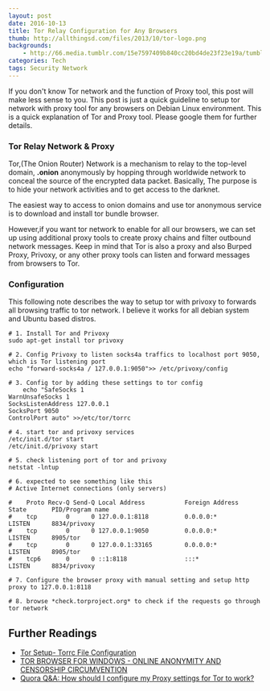 ```yaml
---
layout: post
date: 2016-10-13
title: Tor Relay Configuration for Any Browsers
thumb: http://allthingsd.com/files/2013/10/tor-logo.png
backgrounds: 
    - http://66.media.tumblr.com/15e7597409b840cc20bd4de23f23e19a/tumblr_n4e0j6iBHs1sdyj9lo1_1280.jpg
categories: Tech    
tags: Security Network
---
```


If you don't know Tor network and the function of Proxy tool, this post will make less sense to you. This post is just a quick guideline to setup tor network with proxy tool for any browsers on Debian Linux environment.
This is a quick explanation of Tor and Proxy tool. Please google them for further details.

### Tor Relay Network & Proxy
Tor,(The Onion Router) Network is a mechanism to relay to the top-level domain, **.onion** anonymously by hopping through worldwide network to conceal the source of the encrypted data packet. Basically, The purpose is to hide your network activities and to get access to the darknet. 

The easiest way to access to onion domains and use tor anonymous service is to download and install tor bundle browser.

However,if you want tor network to enable for all our browsers, we can set up using additional proxy tools to create proxy chains and filter outbound network messages. Keep in mind that Tor is also a proxy and also Burped Proxy, Privoxy, or any other proxy tools can listen and forward messages from browsers to Tor.


### Configuration

This following note describes the way to setup tor with privoxy to forwards all browsing traffic to tor network. I believe it works for all debian system and Ubuntu based distros.

    # 1. Install Tor and Privoxy
    sudo apt-get install tor privoxy

    # 2. Config Privoxy to listen socks4a traffics to localhost port 9050, which is Tor listening port
    echo "forward-socks4a / 127.0.0.1:9050">> /etc/privoxy/config

    # 3. Config tor by adding these settings to tor config
        echo "SafeSocks 1
    WarnUnsafeSocks 1
    SocksListenAddress 127.0.0.1
    SocksPort 9050
    ControlPort auto" >>/etc/tor/torrc

    # 4. start tor and privoxy services
    /etc/init.d/tor start
    /etc/init.d/privoxy start

    # 5. check listening port of tor and privoxy
    netstat -lntup

    # 6. expected to see something like this
    # Active Internet connections (only servers)
    
    #    Proto Recv-Q Send-Q Local Address           Foreign Address         State       PID/Program name    
    #    tcp        0      0 127.0.0.1:8118          0.0.0.0:*               LISTEN      8834/privoxy        
    #    tcp        0      0 127.0.0.1:9050          0.0.0.0:*               LISTEN      8905/tor            
    #    tcp        0      0 127.0.0.1:33165         0.0.0.0:*               LISTEN      8905/tor            
    #    tcp6       0      0 ::1:8118                :::*                    LISTEN      8834/privoxy        
        
    # 7. Configure the browser proxy with manual setting and setup http proxy to 127.0.0.1:8118

    # 8. browse *check.torproject.org* to check if the requests go through tor network


## Further Readings

* [Tor Setup- Torrc File Configuration](http://uscyberlabs.com/blog/2012/09/17/tor-setup-torrc-file-configuration/)
* [TOR BROWSER FOR WINDOWS - ONLINE ANONYMITY AND CENSORSHIP CIRCUMVENTION](https://securityinabox.org/en/guide/torbrowser/windows)
* [Quora Q&A: How should I configure my Proxy settings for Tor to work?](https://www.quora.com/How-should-I-configure-my-Proxy-settings-for-Tor-to-work)
